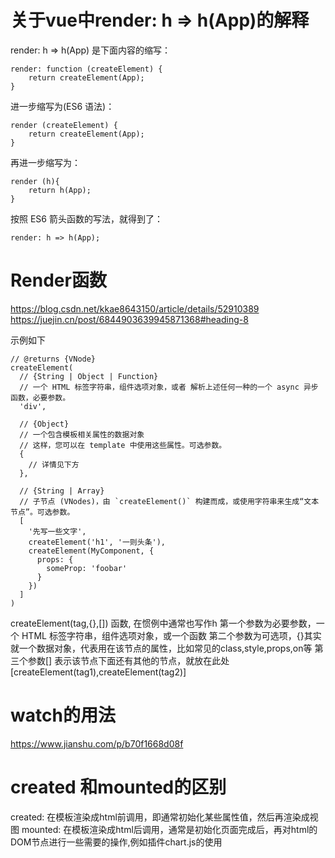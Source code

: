 # 关于vue中render: h => h(App)的解释

render: h => h(App) 是下面内容的缩写：
```
render: function (createElement) {
    return createElement(App);
}
```
进一步缩写为(ES6 语法)：
```
render (createElement) {
    return createElement(App);
}
```
再进一步缩写为：
```
render (h){
    return h(App);
}
```
按照 ES6 箭头函数的写法，就得到了：
```
render: h => h(App);
```

# Render函数
https://blog.csdn.net/kkae8643150/article/details/52910389
https://juejin.cn/post/6844903639945871368#heading-8

示例如下
```
// @returns {VNode}
createElement(
  // {String | Object | Function}
  // 一个 HTML 标签字符串，组件选项对象，或者 解析上述任何一种的一个 async 异步函数，必要参数。
  'div',

  // {Object}
  // 一个包含模板相关属性的数据对象
  // 这样，您可以在 template 中使用这些属性。可选参数。
  {
    // 详情见下方
  },

  // {String | Array}
  // 子节点 (VNodes)，由 `createElement()` 构建而成，或使用字符串来生成“文本节点”。可选参数。
  [
    '先写一些文字',
    createElement('h1', '一则头条'),
    createElement(MyComponent, {
      props: {
        someProp: 'foobar'
      }
    })
  ]
)
```

createElement(tag,{},[])  函数, 在惯例中通常也写作h
第一个参数为必要参数，一个 HTML 标签字符串，组件选项对象，或一个函数
第二个参数为可选项，{}其实就一个数据对象，代表用在该节点的属性，比如常见的class,style,props,on等
第三个参数[] 表示该节点下面还有其他的节点，就放在此处  [createElement(tag1),createElement(tag2)]


# watch的用法
https://www.jianshu.com/p/b70f1668d08f

# created 和mounted的区别
created: 在模板渲染成html前调用，即通常初始化某些属性值，然后再渲染成视图
mounted: 在模板渲染成html后调用，通常是初始化页面完成后，再对html的DOM节点进行一些需要的操作,例如插件chart.js的使用
